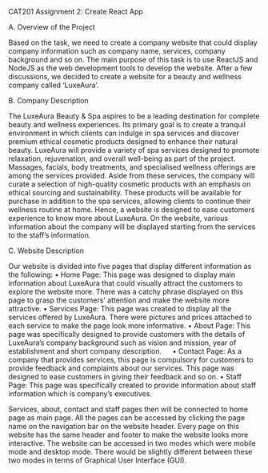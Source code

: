 CAT201 Assignment 2: Create React App

A. Overview of the Project

Based on the task, we need to create a company website that could display company information such as company name, services, company background and so on. The main purpose of this task is to use ReactJS and NodeJS as the web development tools to develop the website. After a few discussions, we decided to create a website for a beauty and wellness company called ‘LuxeAura’. 

B. Company Description

The LuxeAura Beauty & Spa aspires to be a leading destination for complete beauty and wellness experiences. Its primary goal is to create a tranquil environment in which clients can indulge in spa services and discover premium ethical cosmetic products designed to enhance their natural beauty.
LuxeAura will provide a variety of spa services designed to promote relaxation, rejuvenation, and overall well-being as part of the project. Massages, facials, body treatments, and specialised wellness offerings are among the services provided. Aside from these services, the company will curate a selection of high-quality cosmetic products with an emphasis on ethical sourcing and sustainability. These products will be available for purchase in addition to the spa services, allowing clients to continue their wellness routine at home.
Hence, a website is designed to ease customers experience to know more about LuxeAura. On the website, various information about the company will be displayed starting from the services to the staff’s information.

C. Website Description

Our website is divided into five pages that display different information as the following:
•	Home Page:
This page was designed to display main information about LuxeAura that could visually attract the customers to explore the website more. There was a catchy phrase displayed on this page to grasp the customers’ attention and make the website more attractive. 
•	Services Page:
This page was created to display all the services offered by LuxeAura. There were pictures and prices attached to each service to make the page look more informative.
•	About Page:
This page was specifically designed to provide customers with the details of LuxeAura’s company background such as vision and mission, year of establishment and short company description.
 
•	Contact Page:
As a company that provides services, this page is compulsory for customers to provide feedback and complaints about our services. This page was designed to ease customers in giving their feedback and so on.
•	Staff Page:
This page was specifically created to provide information about staff information which is company’s executives.

Services, about, contact and staff pages then will be connected to home page as main page. All the pages can be accessed by clicking the page name on the navigation bar on the website header. Every page on this website has the same header and footer to make the website looks more interactive. The website can be accessed in two modes which were mobile mode and desktop mode. There would be slightly different between these two modes in terms of Graphical User Interface (GUI).
 
